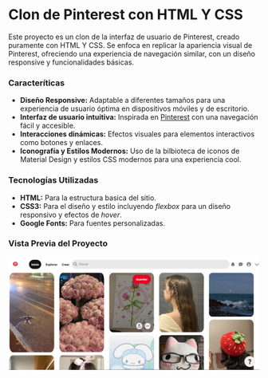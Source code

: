 # Clon de Pinterest con HTML Y CSS

Este proyecto es un clon de la interfaz de usuario de Pinterest, creado puramente con HTML Y CSS. Se enfoca en replicar la apariencia visual de Pinterest, ofreciendo una experiencia de navegación similar, con un diseño responsive y funcionalidades básicas. 

### Caracteríticas

* **Diseño Responsive:** Adaptable a diferentes tamaños para una experiencia de usuario óptima en dispositivos móviles y de escritorio.
* **Interfaz de usuario intuitiva:** Inspirada en [Pinterest](https://mx.pinterest.com/) con una navegación fácil y accesible.
* **Interacciones dinámicas:** Efectos visuales para elementos interactivos como botones y enlaces.
* **Iconografía y Estilos Modernos:** Uso de la bilbioteca de iconos de Material Design y estilos CSS modernos para una experiencia cool.

### Tecnologías Utilizadas

+ **HTML:** Para la estructura basica del sitio.
+ **CSS3:** Para el diseño y estilo incluyendo _flexbox_ para un diseño responsivo y efectos de _hover_.
+  **Google Fonts:** Para fuentes personalizadas.

### Vista Previa del Proyecto
![Demo](/imagenes/Pinterest_Interfaz.PNG)

  
